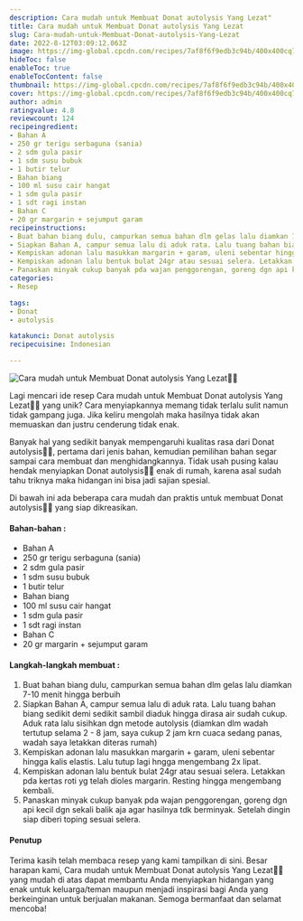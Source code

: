 ```yaml
---
description: Cara mudah untuk Membuat Donat autolysis Yang Lezat"
title: Cara mudah untuk Membuat Donat autolysis Yang Lezat
slug: Cara-mudah-untuk-Membuat-Donat-autolysis-Yang-Lezat
date: 2022-8-12T03:09:12.063Z
image: https://img-global.cpcdn.com/recipes/7af8f6f9edb3c94b/400x400cq70/photo.jpg
hideToc: false
enableToc: true
enableTocContent: false
thumbnail: https://img-global.cpcdn.com/recipes/7af8f6f9edb3c94b/400x400cq70/photo.jpg
cover: https://img-global.cpcdn.com/recipes/7af8f6f9edb3c94b/400x400cq70/photo.jpg
author: admin
ratingvalue: 4.8
reviewcount: 124
recipeingredient:
- Bahan A
- 250 gr terigu serbaguna (sania)
- 2 sdm gula pasir
- 1 sdm susu bubuk
- 1 butir telur
- Bahan biang
- 100 ml susu cair hangat
- 1 sdm gula pasir
- 1 sdt ragi instan
- Bahan C
- 20 gr margarin + sejumput garam
recipeinstructions:
- Buat bahan biang dulu, campurkan semua bahan dlm gelas lalu diamkan 7-10 menit hingga berbuih
- Siapkan Bahan A, campur semua lalu di aduk rata. Lalu tuang bahan biang sedikit demi sedikit sambil diaduk hingga dirasa air sudah cukup. Aduk rata lalu sisihkan dgn metode autolysis (diamkan dlm wadah tertutup selama 2 - 8 jam, saya cukup 2 jam krn cuaca sedang panas, wadah saya letakkan diteras rumah)
- Kempiskan adonan lalu masukkan margarin + garam, uleni sebentar hingga kalis elastis. Lalu tutup lagi hngga mengembang 2x lipat.
- Kempiskan adonan lalu bentuk bulat 24gr atau sesuai selera. Letakkan pda kertas roti yg telah dioles margarin. Resting hingga mengembang kembali.
- Panaskan minyak cukup banyak pda wajan penggorengan, goreng dgn api kecil dgn sekali balik aja agar hasilnya tdk berminyak. Setelah dingin siap diberi toping sesuai selera.
categories:
- Resep

tags:
- Donat
- autolysis

katakunci: Donat autolysis
recipecuisine: Indonesian

---
```


![Cara mudah untuk Membuat Donat autolysis Yang Lezat👩‍🍳](https://img-global.cpcdn.com/recipes/7af8f6f9edb3c94b/400x400cq70/photo.jpg)

Lagi mencari ide resep Cara mudah untuk Membuat Donat autolysis Yang Lezat👩‍🍳 yang unik? Cara menyiapkannya memang tidak terlalu sulit namun tidak gampang juga. Jika keliru mengolah maka hasilnya tidak akan memuaskan dan justru cenderung tidak enak.

Banyak hal yang sedikit banyak mempengaruhi kualitas rasa dari Donat autolysis👩‍🍳, pertama dari jenis bahan, kemudian pemilihan bahan segar sampai cara membuat dan menghidangkannya. Tidak usah pusing kalau hendak menyiapkan Donat autolysis👩‍🍳 enak di rumah, karena asal sudah tahu triknya maka hidangan ini bisa jadi sajian spesial.

Di bawah ini ada beberapa cara mudah dan praktis untuk membuat Donat autolysis👩‍🍳 yang siap dikreasikan.

<!--inarticleads1-->

#### Bahan-bahan :

- Bahan A
- 250 gr terigu serbaguna (sania)
- 2 sdm gula pasir
- 1 sdm susu bubuk
- 1 butir telur
- Bahan biang
- 100 ml susu cair hangat
- 1 sdm gula pasir
- 1 sdt ragi instan
- Bahan C
- 20 gr margarin + sejumput garam

<!--inarticleads2-->

#### Langkah-langkah membuat :

1. Buat bahan biang dulu, campurkan semua bahan dlm gelas lalu diamkan 7-10 menit hingga berbuih
1. Siapkan Bahan A, campur semua lalu di aduk rata. Lalu tuang bahan biang sedikit demi sedikit sambil diaduk hingga dirasa air sudah cukup. Aduk rata lalu sisihkan dgn metode autolysis (diamkan dlm wadah tertutup selama 2 - 8 jam, saya cukup 2 jam krn cuaca sedang panas, wadah saya letakkan diteras rumah)
1. Kempiskan adonan lalu masukkan margarin + garam, uleni sebentar hingga kalis elastis. Lalu tutup lagi hngga mengembang 2x lipat.
1. Kempiskan adonan lalu bentuk bulat 24gr atau sesuai selera. Letakkan pda kertas roti yg telah dioles margarin. Resting hingga mengembang kembali.
1. Panaskan minyak cukup banyak pda wajan penggorengan, goreng dgn api kecil dgn sekali balik aja agar hasilnya tdk berminyak. Setelah dingin siap diberi toping sesuai selera.

#### Penutup

Terima kasih telah membaca resep yang kami tampilkan di sini. Besar harapan kami, Cara mudah untuk Membuat Donat autolysis Yang Lezat👩‍🍳 yang mudah di atas dapat membantu Anda menyiapkan hidangan yang enak untuk keluarga/teman maupun menjadi inspirasi bagi Anda yang berkeinginan untuk berjualan makanan. Semoga bermanfaat dan selamat mencoba!